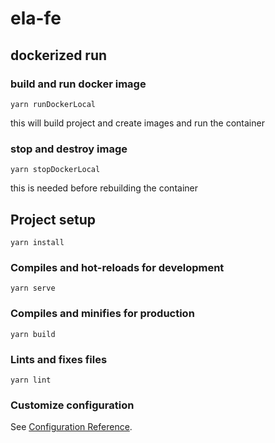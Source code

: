 

# ela-fe

## dockerized run

### build and run docker image
```
yarn runDockerLocal
```
this will build project and create images and run the container

### stop and destroy image
```
yarn stopDockerLocal
```
this is needed before rebuilding the container

## Project setup
```
yarn install
```

### Compiles and hot-reloads for development
```
yarn serve
```

### Compiles and minifies for production
```
yarn build
```

### Lints and fixes files
```
yarn lint
```


### Customize configuration
See [Configuration Reference](https://cli.vuejs.org/config/).
